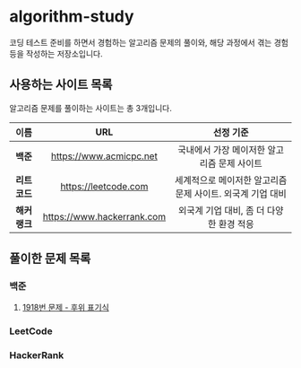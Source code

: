 # algorithm-study

코딩 테스트 준비를 하면서 경험하는 알고리즘 문제의 풀이와, 해당 과정에서 겪는 경험 등을 작성하는 저장소입니다.

## 사용하는 사이트 목록

알고리즘 문제를 풀이하는 사이트는 총 3개입니다.

|    이름    |            URL             |               선정 기준               |
|:--------:|:--------------------------:|:---------------------------------:|
|  **백준**  |  https://www.acmicpc.net   |     국내에서 가장 메이저한 알고리즘 문제 사이트      |
| **리트코드** |    https://leetcode.com    | 세계적으로 메이저한 알고리즘 문제 사이트. 외국계 기업 대비 |
| **해커랭크** | https://www.hackerrank.com |     외국계 기업 대비, 좀 더 다양한 환경 적응      |

## 풀이한 문제 목록

### 백준

<ol>
  <li><a href="https://www.acmicpc.net/problem/1918">1918번 문제 - 후위 표기식</a></li>
</ol>

### LeetCode

### HackerRank

